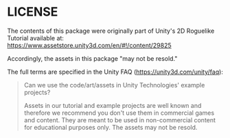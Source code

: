 # LICENSE

The contents of this package were originally part of Unity's 2D Roguelike
Tutorial available at: https://www.assetstore.unity3d.com/en/#!/content/29825

Accordingly, the assets in this package "may not be resold."


The full terms are specified in the Unity FAQ (https://unity3d.com/unity/faq):

> Can we use the code/art/assets in Unity Technologies' example projects?
>
> Assets in our tutorial and example projects are well known and therefore we
> recommend you don't use them in commercial games and content. They are meant
> to be used in non-commercial content for educational purposes only. The
> assets may not be resold.

